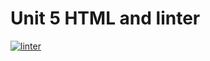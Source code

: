 # Unit 5 HTML and linter

[![linter](https://github.com/peter-marshall5/HTML-Unit5-03-ICS2O/workflows/linter/badge.svg)](https://github.com/marketplace/actions/super-linter)
